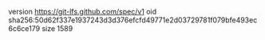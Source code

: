 version https://git-lfs.github.com/spec/v1
oid sha256:50d62f337e1937243d3d376efcfd49771e2d03729781f079bfe493ec6c6ce179
size 1589
